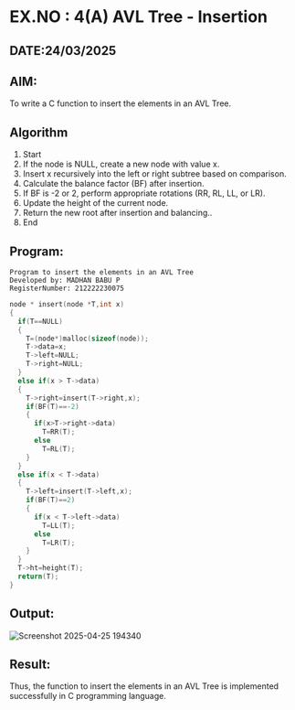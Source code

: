 # EX.NO : 4(A) AVL Tree - Insertion
## DATE:24/03/2025
## AIM:
To write a C function to insert the elements in an AVL Tree.

## Algorithm
1. Start 
2. If the node is NULL, create a new node with value x. 
3. Insert x recursively into the left or right subtree based on comparison. 
4. Calculate the balance factor (BF) after insertion. 
5. If BF is -2 or 2, perform appropriate rotations (RR, RL, LL, or LR). 
6. Update the height of the current node. 
7. Return the new root after insertion and balancing.. 
8. End   

## Program:
```
Program to insert the elements in an AVL Tree
Developed by: MADHAN BABU P
RegisterNumber: 212222230075
```
```c
node * insert(node *T,int x) 
{ 
  if(T==NULL) 
  { 
    T=(node*)malloc(sizeof(node)); 
    T->data=x; 
    T->left=NULL; 
    T->right=NULL; 
  } 
  else if(x > T->data) 
  { 
    T->right=insert(T->right,x); 
    if(BF(T)==-2) 
    { 
      if(x>T->right->data) 
        T=RR(T); 
      else 
        T=RL(T); 
    } 
  } 
  else if(x < T->data) 
  {
    T->left=insert(T->left,x); 
    if(BF(T)==2) 
    { 
      if(x < T->left->data) 
        T=LL(T); 
      else 
        T=LR(T); 
    } 
  } 
  T->ht=height(T); 
  return(T); 
}  
```
## Output:

![Screenshot 2025-04-25 194340](https://github.com/user-attachments/assets/998192e0-3cb9-4ef7-82f9-c6873a0b5fca)



## Result:
Thus, the function to insert the elements in an AVL Tree is implemented successfully in C programming language.
